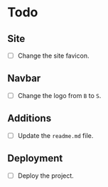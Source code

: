 # Todo

## Site

- [ ] Change the site favicon.

## Navbar

- [ ] Change the logo from `B` to `S`.

## Additions

- [ ] Update the `readme.md` file.

## Deployment

- [ ] Deploy the project.
